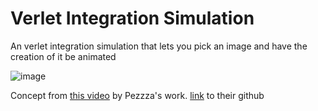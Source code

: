 # Verlet Integration Simulation

An verlet integration simulation that lets you pick an image and have the creation of it be animated

![image](https://github.com/bendy1234/Verlet-Integration-Simulation/assets/83143663/44a66173-0c6c-4882-9453-947826b86a06)


Concept from [this video](https://www.youtube.com/watch?v=9IULfQH7E90&t) by Pezzza's work.
[link](https://github.com/johnBuffer) to their github
